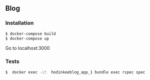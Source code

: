 ## Blog

### Installation

```bash
$ docker-compose build
$ docker-compose up
```

Go to localhost:3000

### Tests

```bash
$  docker exec -it  hodinkeeblog_app_1 bundle exec rspec spec
```

